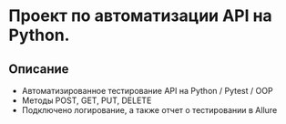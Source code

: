 # Проект по автоматизации API на Python.
## Описание
- Автоматизированное тестирование API на Python / Pytest / OOP
- Методы POST, GET, PUT, DELETE
- Подключено логирование, а также отчет о тестировании в Allure

